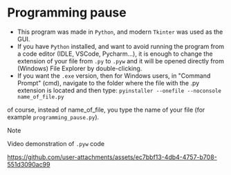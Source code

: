 # Programming pause

- This program was made in `Python`, and modern `Tkinter` was used as the GUI.
- If you have `Python` installed, and want to avoid running the program from a code editor (IDLE, VSCode, Pycharm...), it is enough to change the extension of your file from `.py` to `.pyw` and it will be opened directly from (Windows) File Explorer by double-clicking.
- If you want the `.exe` version, then for Windows users, in "Command Prompt" (cmd), navigate to the folder where the file with the .py extension is located and then type:
`pyinstaller --onefile --noconsole name_of_file.py`

of course, instead of name_of_file, you type the name of your file (for example `programming_pause.py`).

> [!NOTE]
Video demonstration of `.pyw` code


https://github.com/user-attachments/assets/ec7bbf13-4db4-4757-b708-551d3090ac99




